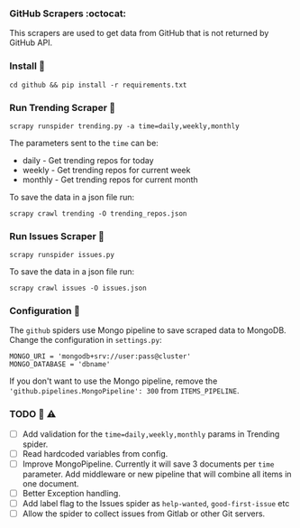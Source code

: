 ### GitHub Scrapers :octocat: 

This scrapers are used to get data from GitHub that is not returned by GitHub API.

### Install :minidisc:

```
cd github && pip install -r requirements.txt
```

### Run Trending Scraper :checkered_flag:

```
scrapy runspider trending.py -a time=daily,weekly,monthly
```

The parameters sent to the `time` can be:

* daily - Get trending repos for today
* weekly - Get trending repos for current week
* monthly - Get trending repos for current month

To save the data in a json file run:

```
scrapy crawl trending -O trending_repos.json
```

### Run Issues Scraper :checkered_flag:

```
scrapy runspider issues.py
```

To save the data in a json file run:

```
scrapy crawl issues -O issues.json
```

### Configuration :page_with_curl:


The `github` spiders use Mongo pipeline to save scraped data to MongoDB. Change the configuration in `settings.py`:

```
MONGO_URI = 'mongodb+srv://user:pass@cluster'
MONGO_DATABASE = 'dbname'
```

If you don't want to use the Mongo pipeline, remove the `'github.pipelines.MongoPipeline': 300` from `ITEMS_PIPELINE`.

### TODO :construction: :warning:

* [ ] Add validation for the `time=daily,weekly,monthly` params in Trending spider.
* [ ] Read hardcoded variables from config.
* [ ] Improve MongoPipeline. Currently it will save 3 documents per `time` parameter. Add middleware or new pipeline that will combine all items in one document.
* [ ] Better Exception handling.
* [ ] Add label flag to the Issues spider as `help-wanted`, `good-first-issue` etc
* [ ] Allow the spider to collect issues from Gitlab or other Git servers.